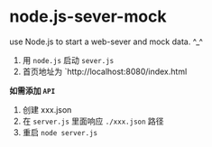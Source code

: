 # node.js-sever-mock
use Node.js to start a web-sever and mock data. ^_^

1. 用 `node.js` 启动 `sever.js` 
2. 首页地址为 `http://localhost:8080/index.html

**如需添加 `API`**

1. 创建 xxx.json
2. 在 `server.js` 里面响应 `./xxx.json` 路径
3. 重启 `node server.js`
